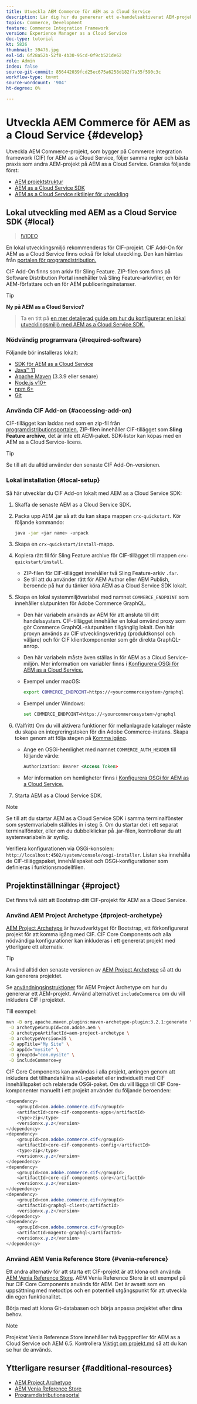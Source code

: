 ```yaml
---
title: Utveckla AEM Commerce för AEM as a Cloud Service
description: Lär dig hur du genererar ett e-handelsaktiverat AEM-projekt med AEM projekttyp. Lär dig hur du bygger och driftsätter projekt i en lokal utvecklingsmiljö med AEM as a Cloud Service SDK.
topics: Commerce, Development
feature: Commerce Integration Framework
version: Experience Manager as a Cloud Service
doc-type: tutorial
kt: 5826
thumbnail: 39476.jpg
exl-id: 6f28a52b-52f8-4b30-95cd-0f9cb521de62
role: Admin
index: false
source-git-commit: 856442039fcd25ec675a6258d182f7a35f590c3c
workflow-type: tm+mt
source-wordcount: '904'
ht-degree: 0%

---
```



# Utveckla AEM Commerce för AEM as a Cloud Service {#develop}

Utveckla AEM Commerce-projekt, som bygger på Commerce integration framework (CIF) for AEM as a Cloud Service, följer samma regler och bästa praxis som andra AEM-projekt på AEM as a Cloud Service. Granska följande först:

* [AEM projektstruktur](/help/implementing/developing/introduction/aem-project-content-package-structure.md)
* [AEM as a Cloud Service SDK](/help/implementing/developing/introduction/aem-as-a-cloud-service-sdk.md)
* [AEM as a Cloud Service riktlinjer för utveckling](/help/implementing/developing/introduction/development-guidelines.md)

## Lokal utveckling med AEM as a Cloud Service SDK {#local}

>[!VIDEO](https://video.tv.adobe.com/v/39476/?quality=12&learn=on)

En lokal utvecklingsmiljö rekommenderas för CIF-projekt. CIF Add-On för AEM as a Cloud Service finns också för lokal utveckling. Den kan hämtas från [portalen för programdistribution.](/help/implementing/developing/tools/package-manager.md#software-distribution)

CIF Add-On finns som arkiv för Sling Feature. ZIP-filen som finns på Software Distribution Portal innehåller två Sling Feature-arkivfiler, en för AEM-författare och en för AEM publiceringsinstanser.

>[!TIP]
>
>**Ny på AEM as a Cloud Service?**
>>Ta en titt på [en mer detaljerad guide om hur du konfigurerar en lokal utvecklingsmiljö med AEM as a Cloud Service SDK.](https://experienceleague.adobe.com/docs/experience-manager-learn/cloud-service/local-development-environment-set-up/overview.html)

### Nödvändig programvara {#required-software}

Följande bör installeras lokalt:

* [SDK för AEM as a Cloud Service](https://experienceleague.adobe.com/docs/experience-manager-learn/cloud-service/local-development-environment-set-up/aem-runtime.html#download-the-aem-as-a-cloud-service-sdk)
* [Java™ 11](https://downloads.experiencecloud.adobe.com/content/software-distribution/en/general.html)
* [Apache Maven](https://maven.apache.org/) (3.3.9 eller senare)
* [Node.js v10+](https://nodejs.org/en)
* [npm 6+](https://www.npmjs.com/)
* [Git](https://git-scm.com/)

### Använda CIF Add-on {#accessing-add-on}

CIF-tillägget kan laddas ned som en zip-fil från [programdistributionsportalen.](/help/implementing/developing/tools/package-manager.md) ZIP-filen innehåller CIF-tillägget som **Sling Feature archive**, det är inte ett AEM-paket. SDK-listor kan köpas med en AEM as a Cloud Service-licens.

>[!TIP]
>
>Se till att du alltid använder den senaste CIF Add-On-versionen.

### Lokal installation {#local-setup}

Så här utvecklar du CIF Add-on lokalt med AEM as a Cloud Service SDK:

1. Skaffa de senaste AEM as a Cloud Service SDK.
1. Packa upp AEM .jar så att du kan skapa mappen `crx-quickstart`. Kör följande kommando:

   ```bash
   java -jar <jar name> -unpack
   ```

1. Skapa en `crx-quickstart/install`-mapp.
1. Kopiera rätt fil för Sling Feature archive för CIF-tillägget till mappen `crx-quickstart/install`.

   * ZIP-filen för CIF-tillägget innehåller två Sling Feature-arkiv `.far`.
   * Se till att du använder rätt för AEM Author eller AEM Publish, beroende på hur du tänker köra AEM as a Cloud Service SDK lokalt.

1. Skapa en lokal systemmiljövariabel med namnet `COMMERCE_ENDPOINT` som innehåller slutpunkten för Adobe Commerce GraphQL.

   * Den här variabeln används av AEM för att ansluta till ditt handelssystem. CIF-tillägget innehåller en lokal omvänd proxy som gör Commerce GraphQL-slutpunkten tillgänglig lokalt. Den här proxyn används av CIF utvecklingsverktyg (produktkonsol och väljare) och för CIF klientkomponenter som gör direkta GraphQL-anrop.

   * Den här variabeln måste även ställas in för AEM as a Cloud Service-miljön. Mer information om variabler finns i [Konfigurera OSGi för AEM as a Cloud Service.](/help/implementing/deploying/configuring-osgi.md#local-development)

   * Exempel under macOS:

     ```bash
     export COMMERCE_ENDPOINT=https://<yourcommercesystem>/graphql
     ```

   * Exempel under Windows:

     ```bash
     set COMMERCE_ENDPOINT=https://<yourcommercesystem>/graphql
     ```

1. (Valfritt) Om du vill aktivera funktioner för mellanlagrade kataloger måste du skapa en integreringstoken för din Adobe Commerce-instans. Skapa token genom att följa stegen på [Komma igång](/help/commerce-cloud/cif-storefront/getting-started.md#staging).

   * Ange en OSGi-hemlighet med namnet `COMMERCE_AUTH_HEADER` till följande värde:

     ```xml
     Authorization: Bearer <Access Token>
     ```

   * Mer information om hemligheter finns i [Konfigurera OSGi för AEM as a Cloud Service.](/help/implementing/deploying/configuring-osgi.md#local-development)

1. Starta AEM as a Cloud Service SDK.

>[!NOTE]
>
>Se till att du startar AEM as a Cloud Service SDK i samma terminalfönster som systemvariabeln ställdes in i steg 5. Om du startar det i ett separat terminalfönster, eller om du dubbelklickar på .jar-filen, kontrollerar du att systemvariabeln är synlig.

Verifiera konfigurationen via OSGi-konsolen: `http://localhost:4502/system/console/osgi-installer`. Listan ska innehålla de CIF-tilläggspaket, innehållspaket och OSGi-konfigurationer som definieras i funktionsmodellfilen.

## Projektinställningar {#project}

Det finns två sätt att Bootstrap ditt CIF-projekt för AEM as a Cloud Service.

### Använd AEM Project Archetype {#project-archetype}

[AEM Project Archetype](https://github.com/adobe/aem-project-archetype) är huvudverktyget för Bootstrap, ett förkonfigurerat projekt för att komma igång med CIF. CIF Core Components och alla nödvändiga konfigurationer kan inkluderas i ett genererat projekt med ytterligare ett alternativ.

>[!TIP]
>
>Använd alltid den senaste versionen av [AEM Project Archetype](https://github.com/adobe/aem-project-archetype/releases) så att du kan generera projektet.

Se [användningsinstruktioner](https://github.com/adobe/aem-project-archetype#usage) för AEM Project Archetype om hur du genererar ett AEM-projekt. Använd alternativet `includeCommerce` om du vill inkludera CIF i projektet.

Till exempel:

```bash
mvn -B org.apache.maven.plugins:maven-archetype-plugin:3.2.1:generate \
 -D archetypeGroupId=com.adobe.aem \
 -D archetypeArtifactId=aem-project-archetype \
 -D archetypeVersion=35 \
 -D appTitle="My Site" \
 -D appId="mysite" \
 -D groupId="com.mysite" \
 -D includeCommerce=y
```

CIF Core Components kan användas i alla projekt, antingen genom att inkludera det tillhandahållna `all`-paketet eller individuellt med CIF innehållspaket och relaterade OSGi-paket. Om du vill lägga till CIF Core-komponenter manuellt i ett projekt använder du följande beroenden:

```java
<dependency>
    <groupId>com.adobe.commerce.cif</groupId>
    <artifactId>core-cif-components-apps</artifactId>
    <type>zip</type>
    <version>x.y.z</version>
</dependency>
<dependency>
    <groupId>com.adobe.commerce.cif</groupId>
    <artifactId>core-cif-components-config</artifactId>
    <type>zip</type>
    <version>x.y.z</version>
</dependency>
<dependency>
    <groupId>com.adobe.commerce.cif</groupId>
    <artifactId>core-cif-components-core</artifactId>
    <version>x.y.z</version>
</dependency>
<dependency>
    <groupId>com.adobe.commerce.cif</groupId>
    <artifactId>graphql-client</artifactId>
    <version>x.y.z</version>
</dependency>
<dependency>
    <groupId>com.adobe.commerce.cif</groupId>
    <artifactId>magento-graphql</artifactId>
    <version>x.y.z</version>
</dependency>
```

### Använd AEM Venia Reference Store {#venia-reference}

Ett andra alternativ för att starta ett CIF-projekt är att klona och använda [AEM Venia Reference Store](https://github.com/adobe/aem-cif-guides-venia). AEM Venia Reference Store är ett exempel på hur CIF Core Components används för AEM. Det är avsett som en uppsättning med metodtips och en potentiell utgångspunkt för att utveckla din egen funktionalitet.

Börja med att klona Git-databasen och börja anpassa projektet efter dina behov.

>[!NOTE]
>
>Projektet Venia Reference Store innehåller två byggprofiler för AEM as a Cloud Service och AEM 6.5. Kontrollera [Viktigt om projekt.md](https://github.com/adobe/aem-cif-guides-venia/blob/main/README.md) så att du kan se hur de används.

## Ytterligare resurser {#additional-resources}

* [AEM Project Archetype](https://github.com/adobe/aem-project-archetype)
* [AEM Venia Reference Store](https://github.com/adobe/aem-cif-guides-venia)
* [Programdistributionsportal](https://experience.adobe.com/#/downloads/content/software-distribution/en/aemcloud.html)
